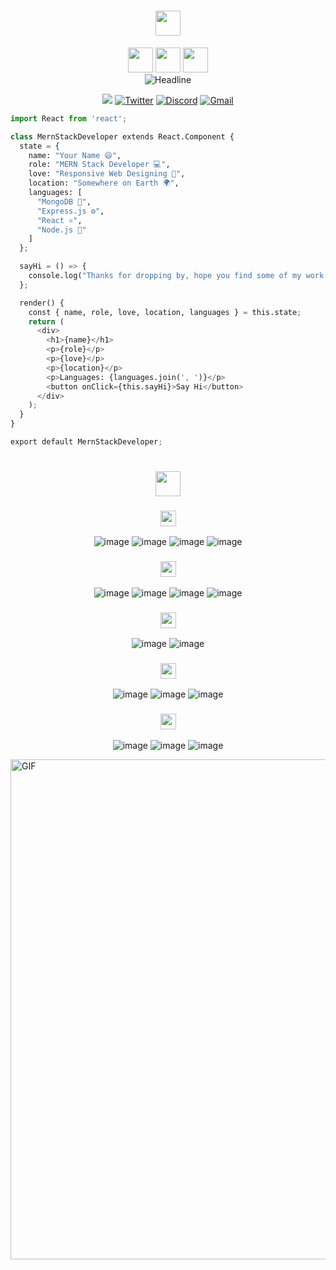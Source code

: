 <h1 align="center" style="color:#faebee">
  <img height="40px" src="https://img.shields.io/badge/-Hello world!👋-faebee?&style=for-the-badge&logoWidth=50" />
</h1>

<div align="center">
  <img height="40px" src="https://img.shields.io/badge/-I'm-faebee?&style=for-the-badge&logoWidth=50" />
  <img height="40px" src="https://img.shields.io/badge/-KASHISH -333d7a?&style=for-the-badge&logoWidth=50" />
  <img height="40px" src="https://img.shields.io/badge/-SAXENA-faebee?&style=for-the-badge&logoWidth=50" />

  <br>

  <img src="https://readme-typing-svg.herokuapp.com/?color=333d7a%&size=32&center=true&vCenter=true&width=600&height=50&pause=1000&vCenter=true&background=faebee&lines=Hi+there+I%27m+Kashish+Saxena+%F0%9F%91%8B;Fron-End+Developer;React+Developer;MERN-Stack+Developer;Problem+Solver;ML%20Enthusiast;" alt="Headline" />

  <a href="https://www.linkedin.com/in/kashish-saxena/"><img src="https://img.shields.io/badge/LinkedIn-0077B5?style=for-the-badge&logo=linkedin&logoColor=white" /></a>
  <a href="https://x.com/KashishEk"><img src="https://img.shields.io/badge/Twitter-%231DA1F2?style=for-the-badge&logo=twitter&logoColor=white" alt="Twitter" /></a>
  <a href="https://www.discordapp.com/users/kashishsaxena"><img src="https://img.shields.io/badge/Discord-5865F2?style=for-the-badge&logo=discord&logoColor=white" alt="Discord" /></a>
  <a href="mailto:kashish.saxena1306@gmail.com"><img src="https://img.shields.io/badge/Gmail-D14836?style=for-the-badge&logo=gmail&logoColor=white" alt="Gmail" /></a>
</div>

```py
import React from 'react';

class MernStackDeveloper extends React.Component {
  state = {
    name: "Your Name 😄",
    role: "MERN Stack Developer 💻",
    love: "Responsive Web Designing 📱",
    location: "Somewhere on Earth 🌍",
    languages: [
      "MongoDB 🍃",
      "Express.js ⚙️",
      "React ⚛️",
      "Node.js 🚀"
    ]
  };

  sayHi = () => {
    console.log("Thanks for dropping by, hope you find some of my work interesting.");
  };

  render() {
    const { name, role, love, location, languages } = this.state;
    return (
      <div>
        <h1>{name}</h1>
        <p>{role}</p>
        <p>{love}</p>
        <p>{location}</p>
        <p>Languages: {languages.join(', ')}</p>
        <button onClick={this.sayHi}>Say Hi</button>
      </div>
    );
  }
}

export default MernStackDeveloper;

```

<h1 align="center">
  <img height="40px" src="https://img.shields.io/badge/-My Tech Stack-faebee?&style=for-the-badge&logoWidth=50" />
</h1>
<div align="center">
        
<h3 align="center">
  <img height="25px" src="https://img.shields.io/badge/-Languages-faebee?&style=for-the-badge&logoWidth=50" />
</h3>

![image](https://img.shields.io/badge/Python-14354C?style=for-the-badge&logo=python&logoColor=white)
![image](https://img.shields.io/badge/C-%2300ADD8.svg?style=for-the-badge&logo=C&logoColor=white)
![image](https://img.shields.io/badge/JavaScript-007ACC?style=for-the-badge&logo=javascript&logoColor=white)
![image](https://img.shields.io/badge/Java-%23FF5722?style=for-the-badge&logo=java&logoColor=white)

<h3 align="center">
  <img height="25px" src="https://img.shields.io/badge/-Frontend Frameworks-faebee?&style=for-the-badge&logoWidth=50" />
</h3>

![image](https://img.shields.io/badge/HTML-%23E34F26?style=for-the-badge&logo=html5&logoColor=white)
![image](https://img.shields.io/badge/CSS-%231572B6?style=for-the-badge&logo=css3&logoColor=white)
![image](https://img.shields.io/badge/React-%2361DAFB?style=for-the-badge&logo=react&logoColor=white)
![image](https://img.shields.io/badge/Bootstrap-%2378c7d1.svg?style=for-the-badge&logo=Bootstrap&logoColor=white)

<h3 align="center">
  <img height="25px" src="https://img.shields.io/badge/-Backend Frameworks-faebee?&style=for-the-badge&logoWidth=50" />
</h3>

![image](https://img.shields.io/badge/Express.js-%23404d59?style=for-the-badge&logo=express&logoColor=white)
![image](https://img.shields.io/badge/Node.js-%23339933?style=for-the-badge&logo=node.js&logoColor=white)



<h3 align="center">
  <img height="25px" src="https://img.shields.io/badge/-Database-faebee?&style=for-the-badge&logoWidth=50" />
</h3>

![image](https://img.shields.io/badge/MongoDB-%2347A248?style=for-the-badge&logo=mongodb&logoColor=white)
![image](https://img.shields.io/badge/Firebase-%23FFCA28?style=for-the-badge&logo=firebase&logoColor=white)
![image](https://img.shields.io/badge/MySQL-%234479A1?style=for-the-badge&logo=mysql&logoColor=white)

<h3 align="center">
  <img height="25px" src="https://img.shields.io/badge/-Softwares-faebee?&style=for-the-badge&logoWidth=50" />
</h3>

![image](https://img.shields.io/badge/Postman-%23FF6C37?style=for-the-badge&logo=postman&logoColor=white)
![image](https://img.shields.io/badge/MongoDB%20Atlas-%2347A248?style=for-the-badge&logo=mongodb&logoColor=white)
![image](https://img.shields.io/badge/MATLAB-%23FF9900?style=for-the-badge&logo=mathworks&logoColor=white)

</div>


<img align="center" width="800px" alt="GIF" src="https://tenor.com/bxQhS.gif" />
